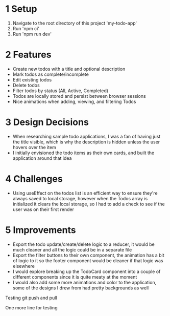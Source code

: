 # 1 Setup

1. Navigate to the root directory of this project 'my-todo-app'
2. Run 'npm ci'
3. Run 'npm run dev'

# 2 Features

- Create new todos with a title and optional description
- Mark todos as complete/incomplete
- Edit existing todos
- Delete todos
- Filter todos by status (All, Active, Completed)
- Todos are locally stored and persist between browser sessions
- Nice animations when adding, viewing, and filtering Todos

# 3 Design Decisions

- When researching sample todo applications, I was a fan of having just the title visible, which is why the description is hidden unless the user hovers over the item
- I initially envisioned the todo items as their own cards, and built the application around that idea

# 4 Challenges

- Using useEffect on the todos list is an efficient way to ensure they're always saved to local storage, however when the Todos array is initialized it clears the local storage, so I had to add a check to see if the user was on their first render

# 5 Improvements

- Export the todo update/create/delete logic to a reducer, it would be much cleaner and all the logic could be in a separate file
- Export the filter buttons to their own component, the animation has a bit of logic to it so the footer component would be cleaner if that logic was elsewhere
- I would explore breaking up the TodoCard component into a couple of different components since it is quite meaty at the moment
- I would also add some more animations and color to the application, some of the designs I drew from had pretty backgrounds as well


Testing git push and pull

One more line for testing